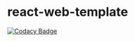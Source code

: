 # react-web-template
[![Codacy Badge](https://api.codacy.com/project/badge/Grade/57c93163b5c24c72a26cb64589a8d437)](https://app.codacy.com/gh/luanfonsecap/react-web-template?utm_source=github.com&utm_medium=referral&utm_content=luanfonsecap/react-web-template&utm_campaign=Badge_Grade_Settings)